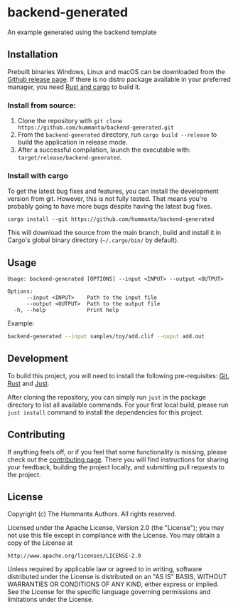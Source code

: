 # backend-generated

An example generated using the backend template

## Installation

Prebuilt binaries Windows, Linux and macOS can be downloaded from the
[Github release page](https://github.com/hummanta/backend-generated/releases/latest).
If there is no distro package available in your preferred manager,
you need [Rust and cargo](https://www.rust-lang.org/tools/install) to build it.

### Install from source:

1. Clone the repository with `git clone
   https://github.com/hummanta/backend-generated.git`
2. From the `backend-generated` directory, run `cargo build --release` to
   build the application in release mode.
3. After a successful compilation, launch the executable with:
   `target/release/backend-generated`.

### Install with cargo

To get the latest bug fixes and features, you can install the development
version from git. However, this is not fully tested. That means you're probably
going to have more bugs despite having the latest bug fixes.

```
cargo install --git https://github.com/hummanta/backend-generated
```

This will download the source from the main branch, build and install it in
Cargo's global binary directory (`~/.cargo/bin/` by default).

## Usage

```text
Usage: backend-generated [OPTIONS] --input <INPUT> --output <OUTPUT>

Options:
      --input <INPUT>    Path to the input file
      --output <OUTPUT>  Path to the output file
  -h, --help             Print help
```

Example:

```bash
backend-generated --input samples/toy/add.clif --ouput add.out
```

## Development

To build this project, you will need to install the following pre-requisites:
[Git](https://git-scm.com/downloads),
[Rust](https://www.rust-lang.org/tools/install) and
[Just](https://github.com/casey/just).

After cloning the repository, you can simply run `just` in the package directory
to list all available commands. For your first local build, please run `just
install` command to install the dependencies for this project.

## Contributing

If anything feels off, or if you feel that some functionality is missing, please
check out the [contributing page](CONTRIBUTING.md). There you will find
instructions for sharing your feedback, building the project locally, and
submitting pull requests to the project.

## License

Copyright (c) The Hummanta Authors. All rights reserved.

Licensed under the Apache License, Version 2.0 (the "License");
you may not use this file except in compliance with the License.
You may obtain a copy of the License at

    http://www.apache.org/licenses/LICENSE-2.0

Unless required by applicable law or agreed to in writing, software
distributed under the License is distributed on an "AS IS" BASIS,
WITHOUT WARRANTIES OR CONDITIONS OF ANY KIND, either express or implied.
See the License for the specific language governing permissions and
limitations under the License.
